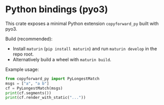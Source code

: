 # Python bindings (pyo3)

This crate exposes a minimal Python extension `copyforward_py` built with pyo3.

Build (recommended):

- Install `maturin` (`pip install maturin`) and run `maturin develop` in the repo root.
- Alternatively build a wheel with `maturin build`.

Example usage:

```py
from copyforward_py import PyLongestMatch
msgs = ["a", "a b"]
cf = PyLongestMatch(msgs)
print(cf.segments())
print(cf.render_with_static("..."))
```


